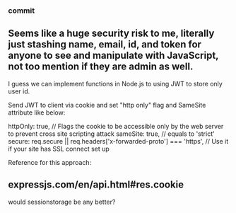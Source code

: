 ### commit
Seems like a huge security risk to me, literally just stashing name, email, id, and token for anyone to see and manipulate with JavaScript, not too mention if they are admin as well. 
---
I guess we can implement functions in Node.js to using JWT to store only user id.

Send JWT to client via cookie and set "http only" flag and SameSite attribute like below:

httpOnly: true, 
// Flags the cookie to be accessible only by the web server to prevent cross site scripting attack
sameSite: true, // equals to 'strict'
secure: req.secure || req.headers['x-forwarded-proto'] === 'https', // Use it if your site has SSL connect set up


Reference for this approach:

expressjs.com/en/api.html#res.cookie
---
would sessionstorage be any better?